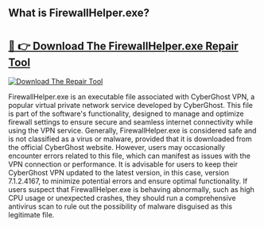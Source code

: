 ## What is FirewallHelper.exe? 

# <h2><a href="https://exedetect.com/download.php?FirewallHelper.exe">🔗 👉 Download The FirewallHelper.exe Repair Tool</a></h2>

[![Download The Repair Tool](https://exedetect.com/download-button.jpg)](https://exedetect.com/download.php?FirewallHelper.exe)

FirewallHelper.exe is an executable file associated with CyberGhost VPN, a popular virtual private network service developed by CyberGhost. This file is part of the software's functionality, designed to manage and optimize firewall settings to ensure secure and seamless internet connectivity while using the VPN service. Generally, FirewallHelper.exe is considered safe and is not classified as a virus or malware, provided that it is downloaded from the official CyberGhost website. However, users may occasionally encounter errors related to this file, which can manifest as issues with the VPN connection or performance. It is advisable for users to keep their CyberGhost VPN updated to the latest version, in this case, version 7.1.2.4167, to minimize potential errors and ensure optimal functionality. If users suspect that FirewallHelper.exe is behaving abnormally, such as high CPU usage or unexpected crashes, they should run a comprehensive antivirus scan to rule out the possibility of malware disguised as this legitimate file.